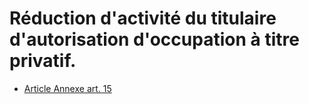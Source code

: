 # Réduction d'activité du titulaire d'autorisation d'occupation à titre privatif.

- [Article Annexe art. 15](article-annexe-art-15.md)
